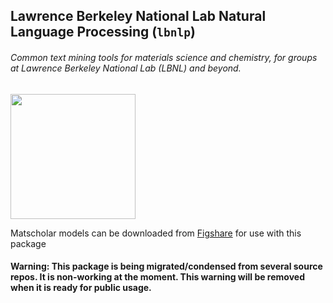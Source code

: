 ## Lawrence Berkeley National Lab Natural Language Processing (`lbnlp`)
###### Common text mining tools for materials science and chemistry, for groups at Lawrence Berkeley National Lab (LBNL) and beyond.


<img src="https://github.com/lbnlp/lbnlp/raw/master/logo.jpg" width="200"/>




Matscholar models can be downloaded from [Figshare](https://figshare.com/articles/software/lbnlp_models/12939704) for use with this package

#### Warning: This package is being migrated/condensed from several source repos. It is non-working at the moment. This warning will be removed when it is ready for public usage.